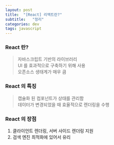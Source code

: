 ```yaml
---
layout: post
title:  "[React] 리액트란?"
subtitle:   "정리"
categories: dev
tags: javascript
---
```


### React 란?  
> 자바스크립트 기반의 라이브러리  
> UI 를 효과적으로 구축하기 위해 사용  
> 오픈소스 생태계가 매우 큼

### React 의 특징  
> 캡슐화 된 컴포넌트가 상태를 관리함  
> 데이터가 변경되었을 때 효율적으로 렌더링을 수행

### React 의 장점

1. 클라이언트 렌더링, 서버 사이드 렌더링 지원
2. 검색 엔진 최적화에 있어서 유리